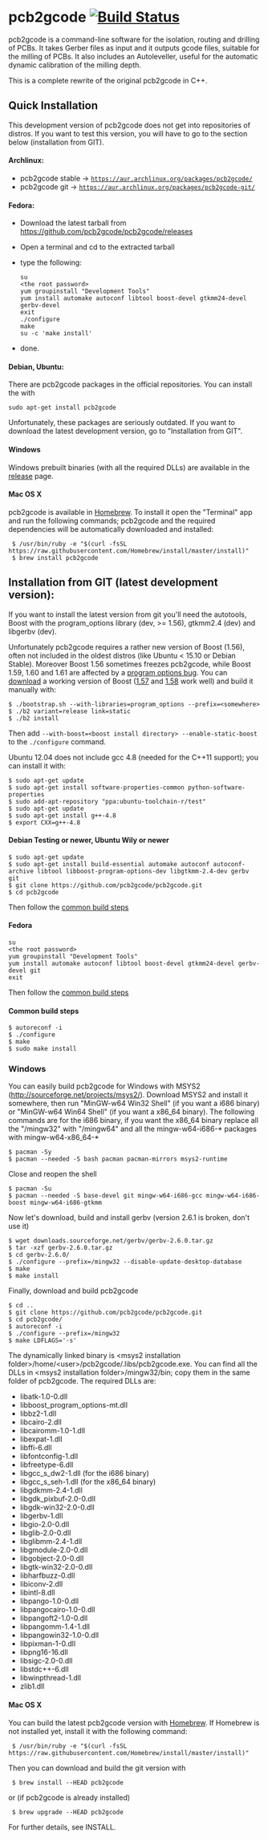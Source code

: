 # pcb2gcode [![Build Status](https://travis-ci.org/pcb2gcode/pcb2gcode.svg?branch=master)](https://travis-ci.org/pcb2gcode/pcb2gcode)

pcb2gcode is a command-line software for the isolation, routing and drilling of PCBs.
It takes Gerber files as input and it outputs gcode files, suitable for the milling of PCBs.
It also includes an Autoleveller, useful for the automatic dynamic calibration of the milling depth.

This is a complete rewrite of the original pcb2gcode in C++.

## Quick Installation
This development version of pcb2gcode does not get into repositories of distros. If you want to test this version, you will have to go to the section below (installation from GIT).

#### Archlinux:
* pcb2gcode stable -> [`https://aur.archlinux.org/packages/pcb2gcode/`](https://aur.archlinux.org/packages/pcb2gcode/)
* pcb2gcode git -> [`https://aur.archlinux.org/packages/pcb2gcode-git/`](https://aur.archlinux.org/packages/pcb2gcode-git/)

#### Fedora:
* Download the latest tarball from https://github.com/pcb2gcode/pcb2gcode/releases
* Open a terminal and cd to the extracted tarball
* type the following:

    ```
    su
    <the root password>
    yum groupinstall "Development Tools"
    yum install automake autoconf libtool boost-devel gtkmm24-devel gerbv-devel
    exit
    ./configure
    make
    su -c 'make install'
	```
    
* done.

#### Debian, Ubuntu:
There are pcb2gcode packages in the official repositories. You can install the with

    sudo apt-get install pcb2gcode

Unfortunately, these packages are seriously outdated. If you want to download the latest development version, go to "Installation from GIT".

#### Windows
Windows prebuilt binaries (with all the required DLLs) are available in the [release](https://github.com/pcb2gcode/pcb2gcode/releases) page.

#### Mac OS X
pcb2gcode is available in [Homebrew](http://brew.sh/). To install it open the "Terminal" app and run the following commands; pcb2gcode and the required dependencies will be automatically downloaded and installed:

     $ /usr/bin/ruby -e "$(curl -fsSL https://raw.githubusercontent.com/Homebrew/install/master/install)"
     $ brew install pcb2gcode

## Installation from GIT (latest development version):
If you want to install the latest version from git you'll need the autotools, Boost with the program_options library
(dev, >= 1.56), gtkmm2.4 (dev) and libgerbv (dev).

Unfortunately pcb2gcode requires a rather new version of Boost (1.56), often not included in the oldest distros (like Ubuntu < 15.10 or Debian Stable).
Moreover Boost 1.56 sometimes freezes pcb2gcode, while Boost 1.59, 1.60 and 1.61 are affected by a [program options bug](https://svn.boost.org/trac/boost/ticket/11905).
You can [download](http://www.boost.org/users/download/) a working version of Boost ([1.57](http://www.boost.org/users/history/version_1_57_0.html) and [1.58](http://www.boost.org/users/history/version_1_58_0.html) work well) and build it manually with:

    $ ./bootstrap.sh --with-libraries=program_options --prefix=<somewhere>
    $ ./b2 variant=release link=static
    $ ./b2 install

Then add `--with-boost=<boost install directory> --enable-static-boost` to the `./configure` command.

Ubuntu 12.04 does not include gcc 4.8 (needed for the C++11 support); you can install it with:

    $ sudo apt-get update
    $ sudo apt-get install software-properties-common python-software-properties
    $ sudo add-apt-repository "ppa:ubuntu-toolchain-r/test"
    $ sudo apt-get update
    $ sudo apt-get install g++-4.8
    $ export CXX=g++-4.8

#### Debian Testing or newer, Ubuntu Wily or newer<a name="debianlike"></a>

    $ sudo apt-get update
    $ sudo apt-get install build-essential automake autoconf autoconf-archive libtool libboost-program-options-dev libgtkmm-2.4-dev gerbv git
    $ git clone https://github.com/pcb2gcode/pcb2gcode.git
    $ cd pcb2gcode

Then follow the [common build steps](#commonbuild)

#### Fedora

    su
    <the root password>
    yum groupinstall "Development Tools"
    yum install automake autoconf libtool boost-devel gtkmm24-devel gerbv-devel git
    exit

Then follow the [common build steps](#commonbuild)

#### Common build steps<a name="commonbuild"></a>

    $ autoreconf -i
    $ ./configure
    $ make
    $ sudo make install

### Windows
You can easily build pcb2gcode for Windows with MSYS2 (http://sourceforge.net/projects/msys2/).
Download MSYS2 and install it somewhere, then run "MinGW-w64 Win32 Shell" (if you want a i686 binary) or "MinGW-w64 Win64 Shell" (if you want a x86_64 binary). The following commands are for the i686 binary, if you want the x86_64 binary replace all the "/mingw32" with "/mingw64" and all the mingw-w64-i686-* packages with mingw-w64-x86_64-*

    $ pacman -Sy
    $ pacman --needed -S bash pacman pacman-mirrors msys2-runtime

Close and reopen the shell

    $ pacman -Su
    $ pacman --needed -S base-devel git mingw-w64-i686-gcc mingw-w64-i686-boost mingw-w64-i686-gtkmm

Now let's download, build and install gerbv (version 2.6.1 is broken, don't use it)

    $ wget downloads.sourceforge.net/gerbv/gerbv-2.6.0.tar.gz
    $ tar -xzf gerbv-2.6.0.tar.gz
    $ cd gerbv-2.6.0/    
    $ ./configure --prefix=/mingw32 --disable-update-desktop-database
    $ make
    $ make install

Finally, download and build pcb2gcode

    $ cd ..
    $ git clone https://github.com/pcb2gcode/pcb2gcode.git
    $ cd pcb2gcode/
    $ autoreconf -i
    $ ./configure --prefix=/mingw32
    $ make LDFLAGS='-s'

The dynamically linked binary is &lt;msys2 installation folder&gt;/home/&lt;user&gt;/pcb2gcode/.libs/pcb2gcode.exe.
You can find all the DLLs in &lt;msys2 installation folder&gt;/mingw32/bin; copy them in the same folder of pcb2gcode. The required DLLs are:
 * libatk-1.0-0.dll
 * libboost_program_options-mt.dll
 * libbz2-1.dll
 * libcairo-2.dll
 * libcairomm-1.0-1.dll
 * libexpat-1.dll
 * libffi-6.dll
 * libfontconfig-1.dll
 * libfreetype-6.dll
 * libgcc_s_dw2-1.dll (for the i686 binary)
 * libgcc_s_seh-1.dll (for the x86_64 binary)
 * libgdkmm-2.4-1.dll
 * libgdk_pixbuf-2.0-0.dll
 * libgdk-win32-2.0-0.dll
 * libgerbv-1.dll
 * libgio-2.0-0.dll
 * libglib-2.0-0.dll
 * libglibmm-2.4-1.dll
 * libgmodule-2.0-0.dll
 * libgobject-2.0-0.dll
 * libgtk-win32-2.0-0.dll
 * libharfbuzz-0.dll
 * libiconv-2.dll
 * libintl-8.dll
 * libpango-1.0-0.dll
 * libpangocairo-1.0-0.dll
 * libpangoft2-1.0-0.dll
 * libpangomm-1.4-1.dll
 * libpangowin32-1.0-0.dll
 * libpixman-1-0.dll
 * libpng16-16.dll
 * libsigc-2.0-0.dll
 * libstdc++-6.dll
 * libwinpthread-1.dll
 * zlib1.dll

#### Mac OS X
You can build the latest pcb2gcode version with [Homebrew](http://brew.sh). If Homebrew is not installed yet, install it with the following command:

     $ /usr/bin/ruby -e "$(curl -fsSL https://raw.githubusercontent.com/Homebrew/install/master/install)"
     
Then you can download and build the git version with
     
     $ brew install --HEAD pcb2gcode

or (if pcb2gcode is already installed)

     $ brew upgrade --HEAD pcb2gcode

For further details, see INSTALL.
